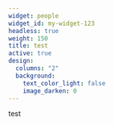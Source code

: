 ```yaml
---
widget: people
widget_id: my-widget-123
headless: true
weight: 150
title: test
active: true
design:
  columns: "2"
  background:
    text_color_light: false
    image_darken: 0
---
```

test